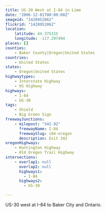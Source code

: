 ```yaml
---
title: US-30 West at I-84 in Lime
date: "2006-12-01T00:00:00Z"
imageid: "1420952862"
flickrid: "1420952862"
location:
    latitude: 44.375315
    longitude: -117.297494
places: []
counties:
    - Baker County|Oregon|United States
countries:
    - United States
states:
    - Oregon|United States
highwaytypes:
    - Interstate Highway
    - US Highway
highways:
    - I-84
    - US-30
tags:
    - Shield
    - Big Green Sign
freewayJunctions:
    - milepost: "342.92"
      freewayName: I-84
      freewaySlug: i84-oregon
      description: Exit 342
oregonHighways:
    - Huntington Highway
    - Old Oregon Trail Highway
intersections:
    - overlap1: null
      overlap2: null
      highways1:
        - I-84
      highways2:
        - US-30

---
```

US-30 west at I-84 to Baker City and Ontario.